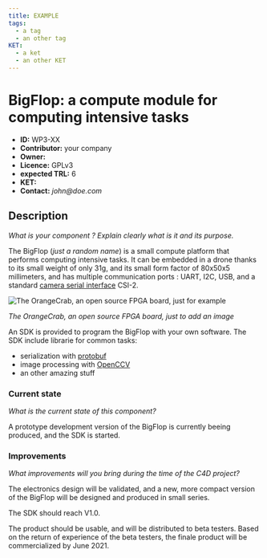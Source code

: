 ```yaml
---
title: EXAMPLE
tags:
  - a tag
  - an other tag
KET: 
  - a ket
  - an other KET
---
```


# BigFlop: a compute module for computing intensive tasks

- __ID:__ WP3-XX
- __Contributor:__ your company
- __Owner:__ 
- __Licence:__ GPLv3
- __expected TRL:__ 6
- __KET:__
- __Contact:__ _john@doe.com_


## Description

_What is your component ? Explain clearly what is it and its purpose._

The BigFlop (_just a random name_) is a small compute platform that performs computing intensive tasks. It can be embedded in a drone thanks to its small weight of only 31g, and its small form factor of 80x50x5 millimeters, and has multiple communication ports : UART, I2C, USB, and a standard [camera serial interface](https://en.wikipedia.org/wiki/Camera_Serial_Interface) CSI-2.

![The OrangeCrab, an open source FPGA board, just for example](https://hackster.imgix.net/uploads/attachments/963376/1_85xMK1Exut40MJmwoKuJlQ.jpeg)

_The OrangeCrab, an open source FPGA board, just to add an image_

An SDK is provided to program the BigFlop with your own software. The SDK include librarie for common tasks:

- serialization with [protobuf](https://developers.google.com/protocol-buffers)
- image processing with [OpenCCV](https://opencv.org/)
- an other amazing  stuff


### Current state

_What is the current state of this component?_

A prototype development version of the BigFlop is currently beeing produced, and the SDK is started.


### Improvements

_What improvements will you bring during the time of the C4D project?_

The electronics design will be validated, and a new, more compact version of the BigFlop will be designed and produced in small series.

The SDK should reach V1.0.

The product should be usable, and will be distributed to beta testers. Based on the return of experience of the beta testers, the finale product will be commercialized by June 2021.


